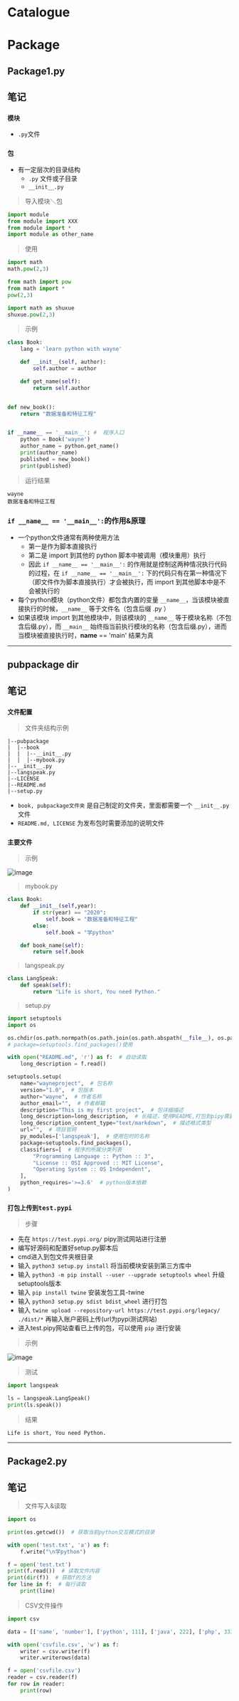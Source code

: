 # Catalogue

# Package
## Package1.py
## 笔记
### `模块`
- `.py`文件
### `包`
- 有一定层次的目录结构
    - `.py` 文件或子目录
    - `__init__.py`
> 导入模块＼包
```python
import module
from module import XXX
from module import *
import module as other_name
```
> 使用
```python
import math
math.pow(2,3)
```
```python
from math import pow
from math import *
pow(2,3)
```
```python
import math as shuxue
shuxue.pow(2,3)
```
> 示例
```python
class Book:
    lang = 'learn python with wayne'

    def __init__(self, author):
        self.author = author

    def get_name(self):
        return self.author


def new_book():
    return "数据准备和特征工程"


if __name__ == '__main__': #  程序入口
    python = Book('wayne')
    author_name = python.get_name()
    print(author_name)
    published = new_book()
    print(published)

```
> 运行结果
```
wayne
数据准备和特征工程
```
### `if __name__ == '__main__':`的作用&原理
- 一个python文件通常有两种使用方法
    - 第一是作为脚本直接执行
    - 第二是 import 到其他的 python 脚本中被调用（模块重用）执行
    - 因此 `if __name__ == '__main__':` 的作用就是控制这两种情况执行代码的过程，在 `if __name__ == '__main__':` 下的代码只有在第一种情况下（即文件作为脚本直接执行）才会被执行，而 import 到其他脚本中是不会被执行的
- 每个python模块（python文件）都包含内置的变量 `__name__`，当该模块被直接执行的时候，`__name__` 等于文件名（包含后缀 .py ）
- 如果该模块 import 到其他模块中，则该模块的 `__name__` 等于模块名称（不包含后缀.py），而 `__main__` 始终指当前执行模块的名称（包含后缀.py），进而当模块被直接执行时，__name__ == 'main' 结果为真
***
## pubpackage dir
## 笔记
### `文件配置`
> 文件夹结构示例  
```
|--pubpackage
|  |--book
|  |  |--__init__.py
|  |  |--mybook.py
|--__init__.py
|--langspeak.py
|--LICENSE
|--README.md
|--setup.py
```
- `book, pubpackage文件夹` 是自己制定的文件夹，里面都需要一个 `__init__.py` 文件
- `README.md, LICENSE` 为发布包时需要添加的说明文件   

### `主要文件`  
> 示例

![image](https://github.com/WayneGreat/Python_Learning/blob/master/Python%E5%B8%B8%E7%94%A8%E6%A8%A1%E5%9D%97/Image/pubpackage.png)

> mybook.py  
```python
class Book:
    def __init__(self,year):
        if str(year) == "2020":
            self.book = "数据准备和特征工程"
        else:
            self.book = "学python"

    def book_name(self):
        return self.book

```
> langspeak.py
```python
class LangSpeak:
    def speak(self):
        return "Life is short, You need Python."

```
> setup.py
```python
import setuptools
import os

os.chdir(os.path.normpath(os.path.join(os.path.abspath(__file__), os.pardir)))
# package=setuptools.find_packages()使用

with open("README.md", 'r') as f:  # 自动读取
    long_description = f.read()

setuptools.setup(
    name="wayneproject",  # 包名称
    version="1.0",  # 包版本
    author="wayne",  # 作者名称
    author_email="",  # 作者邮箱
    description="This is my first project",  # 包详细描述
    long_description=long_description,  # 长描述，使用README,打包到pipy需要
    long_description_content_type="text/markdown",  # 描述格式类型
    url="",  # 项目官网
    py_modules=['langspeak'],  # 使用包时的名称
    package=setuptools.find_packages(),
    classifiers=[  # 程序的所属分类列表
        "Programming Language :: Python :: 3",
        "License :: OSI Approved :: MIT License",
        "Operating System :: OS Independent",
    ],
    python_requires='>=3.6'  # python版本依赖
)

```
### `打包上传到test.pypi`  

> 步骤
- 先在 `https://test.pypi.org/` pipy测试网站进行注册
- 编写好源码和配置好setup.py脚本后
- cmd进入到包文件夹根目录
- 输入 `python3 setup.py install` 将当前模块安装到第三方库中 
- 输入 `python3 -m pip install --user --upgrade setuptools wheel` 升级setuptools版本
- 输入 `pip install twine` 安装发包工具-twine
- 输入 `python3 setup.py sdist bdist_wheel` 进行打包
- 输入 `twine upload --repository-url https://test.pypi.org/legacy/ ./dist/*` 再输入账户密码上传(url为pypi测试网站)
- 进入test.pipy网站查看已上传的包，可以使用 `pip` 进行安装
> 示例

![image](https://github.com/WayneGreat/Python_Learning/blob/master/Python%E5%B8%B8%E7%94%A8%E6%A8%A1%E5%9D%97/Image/pypi.png)

> 测试
```python
import langspeak

ls = langspeak.LangSpeak()
print(ls.speak())
```
> 结果
```
Life is short, You need Python.
```
***
## Package2.py
## 笔记
> 文件写入&读取
```python
import os

print(os.getcwd())  # 获取当前python交互模式的目录

with open('test.txt', 'a') as f:
    f.write("\n学python")

f = open('test.txt')
print(f.read())  # 读取文件内容
print(dir(f))  # 获取f的方法
for line in f:  # 每行读取
    print(line)
```
> CSV文件操作
```python
import csv

data = [['name', 'number'], ['python', 111], ['java', 222], ['php', 333]]

with open('csvfile.csv', 'w') as f:
    writer = csv.writer(f)
    writer.writerows(data)

f = open('csvfile.csv')
reader = csv.reader(f)
for row in reader:
    print(row)
```